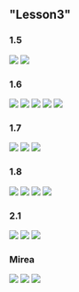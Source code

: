 ## "Lesson3"

### 1.5

![](scr/151.jpg)
![](scr/152.jpg)

### 1.6

![](scr/161.jpg)
![](scr/162.jpg)
![](scr/163.jpg)
![](scr/164.jpg)
![](scr/165.jpg)

### 1.7

![](scr/171.jpg)
![](scr/172.jpg)
![](scr/173.jpg)

### 1.8

![](scr/181.jpg)
![](scr/182.jpg)
![](scr/183.jpg)
![](scr/184.jpg)

### 2.1

![](scr/211.jpg)
![](scr/212.jpg)
![](scr/213.jpg)

### Mirea

![](scr/221.jpg)
![](scr/222.jpg)
![](scr/223.jpg)

